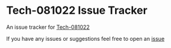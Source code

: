 # Tech-081022 Issue Tracker
An issue tracker for [Tech-081022](https://www.curseforge.com/minecraft/modpacks/tech-081022)

If you have any issues or suggestions feel free to open an [issue](https://github.com/x8c8r/Tech-081022/issues/new)

